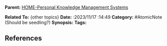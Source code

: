 **Parent:** [HOME-Personal Knowledge Management Systems](../HOME-Personal%20Knowledge%20Management%20Systems.md)

**Related To:** {other topics}
**Date:** :2023/11/17 :14:49
**Category:** #AtomicNote   (Should be seedling?)
**Synopsis:** 
**Tags:**

## References
